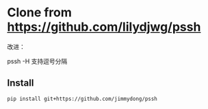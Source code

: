 # Clone from https://github.com/lilydjwg/pssh

改进：

pssh -H 支持逗号分隔 


## Install

```
pip install git+https://github.com/jimmydong/pssh
```
